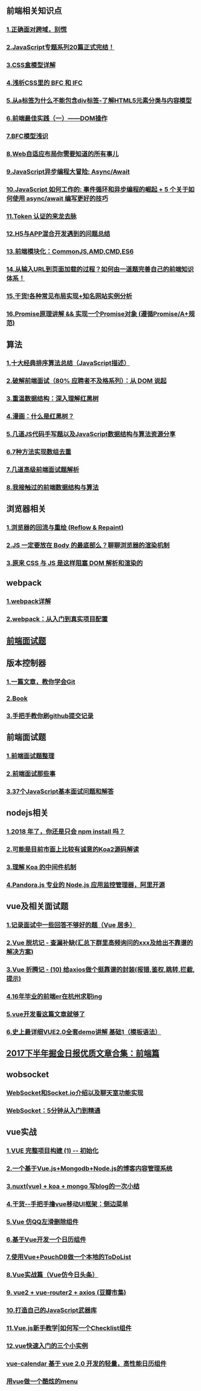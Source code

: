 ## 前端相关知识点
### [1.正确面对跨域，别慌](https://juejin.im/post/5a2f92c65188253e2470f16d)
### [2.JavaScript专题系列20篇正式完结！](https://juejin.im/post/59eff1fb6fb9a044ff30a942)

### [3.CSS盒模型详解](https://juejin.im/post/59ef72f5f265da4320026f76?utm_medium=fe&utm_source=weixinqun)

### [4.浅析CSS里的 BFC 和 IFC](https://segmentfault.com/a/1190000012993668)

### [5.从a标签为什么不能包含div标签-了解HTML5元素分类与内容模型](https://juejin.im/post/5a2f2cb36fb9a0450b665899?utm_medium=fe&utm_source=weixinqun)

### [6.前端最佳实践（一）——DOM操作](https://juejin.im/post/59cf174c6fb9a00a4c273197?utm_medium=fe&utm_source=weixinqun)

### [7.BFC模型浅识](https://juejin.im/post/5a0ab4326fb9a045211e3926?utm_medium=fe&utm_source=weixinqun)

### [8.Web自适应布局你需要知道的所有事儿](https://juejin.im/post/5a22d0086fb9a0451a7631ee?utm_medium=fe&utm_source=weixinqun)

### [9.JavaScript异步编程大冒险: Async/Await](https://juejin.im/post/5a39e0986fb9a044ff319aa0?utm_medium=fe&utm_source=weixinqun)

### [10.JavaScript 如何工作的: 事件循环和异步编程的崛起 + 5 个关于如何使用 async/await 编写更好的技巧](https://juejin.im/post/5a221d35f265da43356291cc?utm_medium=fe&utm_source=weixinqun)

### [11.Token 认证的来龙去脉](https://juejin.im/post/5a6c60166fb9a01caf37a5e5)

### [12.H5与APP混合开发遇到的问题总结](https://juejin.im/post/5aa8b00c51882555627cfa0e)

### [13.前端模块化：CommonJS,AMD,CMD,ES6](https://juejin.im/post/5aaa37c8f265da23945f365c)

### [14.从输入URL到页面加载的过程？如何由一道题完善自己的前端知识体系！](https://zhuanlan.zhihu.com/p/34453198?group_id=957277541711540224)

### [15.干货!各种常见布局实现+知名网站实例分析](https://juejin.im/post/5aa252ac518825558001d5de)

### [16.Promise原理讲解 && 实现一个Promise对象 (遵循Promise/A+规范)](https://juejin.im/post/5aa7868b6fb9a028dd4de672)

## 算法
### [1.十大经典排序算法总结（JavaScript描述）](https://juejin.im/post/57dcd394a22b9d00610c5ec8)

### [2.破解前端面试（80% 应聘者不及格系列）：从 DOM 说起](https://juejin.im/post/58f558efac502e006c3e5c97)

### [3.重温数据结构：深入理解红黑树](https://blog.csdn.net/u011240877/article/details/53329023)
### [4.漫画：什么是红黑树？](https://juejin.im/post/5a27c6946fb9a04509096248)

### [5.几道JS代码手写题以及JavaScript数据结构与算法资源分享](https://juejin.im/post/5aa7d82c6fb9a028c522de43)

### [6.7种方法实现数组去重](https://juejin.im/post/5aed6110518825671b026bed)

### [7.几道高级前端面试题解析](https://juejin.im/post/5aa8a07cf265da238a3022a4)

### [8.我接触过的前端数据结构与算法](https://juejin.im/post/5958bac35188250d892f5c91)

## 浏览器相关
### [1.浏览器的回流与重绘 (Reflow & Repaint)](https://juejin.im/post/5a9923e9518825558251c96a)

### [2.JS 一定要放在 Body 的最底部么？聊聊浏览器的渲染机制](https://segmentfault.com/a/1190000004292479)

### [3.原来 CSS 与 JS 是这样阻塞 DOM 解析和渲染的](https://juejin.im/post/59c60691518825396f4f71a1)

## webpack
### [1.webpack详解](https://juejin.im/post/5aa3d2056fb9a028c36868aa)

### [2.webpack：从入门到真实项目配置](https://juejin.im/post/59bb37fa6fb9a00a554f89d2)

## [前端面试题](https://juejin.im/collection/5a73f05f5188254ca2f6ebe8)

## 版本控制器
### [1.一篇文章，教你学会Git](https://juejin.im/post/599e14875188251240632702)

### [2.Book](https://git-scm.com/book/zh/v2)

### [3.手把手教你刷github提交记录](https://juejin.im/post/5a8c11b86fb9a0633229b599)

## 前端面试题

### [1.前端面试题整理](https://www.jianshu.com/p/feab89b88d6b)

### [2.前端面试那些事](https://juejin.im/post/5a59db5a518825732d7f8ce5)

### [3.37个JavaScript基本面试问题和解答](https://mp.weixin.qq.com/s?__biz=MzAxODE2MjM1MA==&mid=2651554124&idx=1&sn=1db5378dfcab8e4477e930a729c74edc&chksm=8025568db752df9b8430eadceb1531733b187e081097f91388a212d7269c7886fcbdec07cbd9&mpshare=1&scene=23&srcid=0511ggkCXAaeloX3FQKLZ9RG#rd)

## nodejs相关
### [1.2018 年了，你还是只会 npm install 吗？](https://juejin.im/post/5ab3f77df265da2392364341)

### [2.可能是目前市面上比较有诚意的Koa2源码解读](https://zhuanlan.zhihu.com/p/34797505)

### [3.理解 Koa 的中间件机制](http://zhangxiang958.github.io/2018/03/16/%E7%90%86%E8%A7%A3%20Koa%20%E7%9A%84%E4%B8%AD%E9%97%B4%E4%BB%B6%E6%9C%BA%E5%88%B6/)

### [4.Pandora.js 专业的 Node.js 应用监控管理器，阿里开源](https://github.com/midwayjs/pandora/wiki/Pandora.js---%E4%B8%93%E4%B8%9A%E7%9A%84-Node.js-%E5%BA%94%E7%94%A8%E7%9B%91%E6%8E%A7%E7%AE%A1%E7%90%86%E5%99%A8%EF%BC%8C%E9%98%BF%E9%87%8C%E5%BC%80%E6%BA%90)

## vue及相关面试题
### [1.记录面试中一些回答不够好的题（Vue 居多）](https://juejin.im/post/5a9b8417518825558251ce15)

### [2.Vue 脱坑记 - 查漏补缺(汇总下群里高频询问的xxx及给出不靠谱的解决方案)](https://juejin.im/post/59fa9257f265da43062a1b0e)

### [3.Vue 折腾记 - (10) 给axios做个挺靠谱的封装(报错,鉴权,跳转,拦截,提示)](https://juejin.im/post/59a22e71518825242c422604)

### [4.16年毕业的前端er在杭州求职ing](https://juejin.im/post/5a64541bf265da3e2d338862)

### [5.vue开发看这篇文章就够了](https://segmentfault.com/a/1190000012692321)

### [6.史上最详细VUE2.0全套demo讲解 基础1（模板语法）](https://juejin.im/post/58d4a19e5c497d0057e9afc0)

## [2017下半年掘金日报优质文章合集：前端篇](https://juejin.im/post/5a3b56b4518825089e501fe1)

## wobsocket
### [WebSocket和Socket.io介绍以及聊天室功能实现](http://mengyujing.com/socket-io%E4%BB%8B%E7%BB%8D%E4%BB%A5%E5%8F%8A%E8%81%8A%E5%A4%A9%E5%AE%A4%E5%8A%9F%E8%83%BD%E5%AE%9E%E7%8E%B0/)

### [WebSocket：5分钟从入门到精通](https://juejin.im/post/5a4e6a43f265da3e303c4787)

## vue实战

### [1.VUE 完整项目构建 (1) -- 初始化](https://juejin.im/post/5a7db355f265da4e75278e15)

### [2.一个基于Vue.js+Mongodb+Node.js的博客内容管理系统](https://juejin.im/post/5a8c120f6fb9a0635c0483a7)

### [3.nuxt(vue) + koa + mongo 写blog的一次小结](https://juejin.im/post/59ce4c6e6fb9a00a5e35fc0e)

### [4.干货--手把手撸vue移动UI框架：侧边菜单](https://juejin.im/post/5aa0e412f265da239235e9f0)

### [5.Vue 仿QQ左滑删除组件](https://juejin.im/post/5aa3771af265da23771904d4)

### [6.基于Vue开发一个日历组件](https://juejin.im/post/5a8e9f925188257a5e575755)

### [7.使用Vue+PouchDB做一个本地的ToDoList](https://juejin.im/post/5a8edb305188257a631121bf)

### [8.Vue实战篇（Vue仿今日头条）](https://juejin.im/post/5a7914386fb9a063543c0f44)

### [9.	vue2 + vue-router2 + axios (豆瓣市集)](https://github.com/Awheat/vue2-douban-market)

### [10.打造自己的JavaScript武器库](https://juejin.im/post/5a091afe6fb9a044ff30f402)

### [11.Vue.js新手教学|如何写一个Checklist组件](https://juejin.im/post/5a105bed6fb9a0451e3f61fb?utm_medium=fe&utm_source=weixinqun)

### [12.vue快速入门的三个小实例](https://juejin.im/post/5a0c191f6fb9a04514639419?utm_medium=fe&utm_source=weixinqun)

### [vue-calendar 基于 vue 2.0 开发的轻量，高性能日历组件](https://juejin.im/post/59f81bd76fb9a0452845c8e4?utm_medium=fe&utm_source=weixinqun)

### [用vue做一个酷炫的menu](https://juejin.im/entry/5a0a405c6fb9a0452405554a?utm_medium=fe&utm_source=weixinqun)

